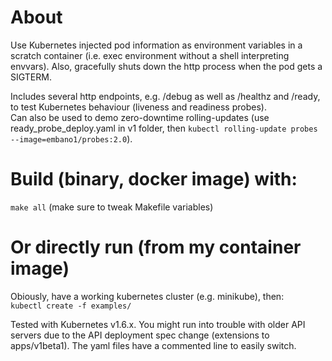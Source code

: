 # About
Use Kubernetes injected pod information as environment variables in a scratch container (i.e. exec environment without a shell interpreting envvars). 
Also, gracefully shuts down the http process when the pod gets a SIGTERM.  

Includes several http endpoints, e.g. /debug as well as /healthz and /ready, to test Kubernetes behaviour (liveness and readiness probes).  
Can also be used to demo zero-downtime rolling-updates (use ready_probe_deploy.yaml in v1 folder, then `kubectl rolling-update probes --image=embano1/probes:2.0`).  

# Build (binary, docker image) with:  
`make all` (make sure to tweak Makefile variables)  

# Or directly run (from my container image)
Obiously, have a working kubernetes cluster (e.g. minikube), then:  
`kubectl create -f examples/`  

Tested with Kubernetes v1.6.x. You might run into trouble with older API servers due to the API deployment spec change (extensions to apps/v1beta1). The yaml files have a commented line to easily switch. 